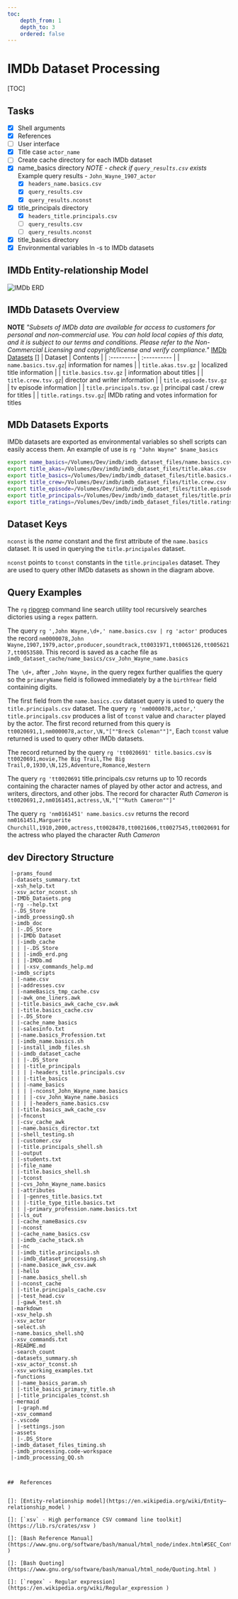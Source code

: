 ```yaml
---
toc:
    depth_from: 1
    depth_to: 3
    ordered: false
---  
```

  
#  IMDb Dataset Processing
  
[TOC]

##  Tasks
  
  
- [x]   Shell arguments
- [x]   References
- [ ]   User interface
- [x]   Title case `actor_name`
- [ ]   Create cache directory for each IMDb dataset
  - [x] name_basics directory
*NOTE - check if  `query_results.csv` exists*  
Example query results - `John_Wayne_1907_actor`
    - [x]   `headers_name.basics.csv`
    - [x]   `query_results.csv`
    - [x]   `query_results.nconst`

  - [x] title_principals directory
    - [x]   `headers_title.principals.csv`
    - [ ]   `query_results.csv`
    - [ ]   `query_results.nconst`

  - [x] title_basics directory
  - [x] Environmental variables ln -s to IMDb datasets
  
##  IMDb Entity-relationship Model 
  
  
![IMDb ERD](assets/imdb_erd.png )
  
##  IMDb Datasets Overview
  
  
**NOTE** *"Subsets of IMDb data are available for access to customers for personal and non-commercial use. You can hold local copies of this data, and it is subject to our terms and conditions. Please refer to the Non-Commercial Licensing and copyright/license and verify compliance."* [IMDb Datasets](https://www.imdb.com/interfaces/ ) []
  | Dataset | Contents |
  | :--------- | :---------- |
|  `name.basics.tsv.gz`|    information for names |
|  `title.akas.tsv.gz` |   localized title information |
|  `title.basics.tsv.gz` |   information about titles |
|  `title.crew.tsv.gz`|    director and writer information  |
|  `title.episode.tsv.gz ` |    tv episode information |
|  `title.principals.tsv.gz` |    principal cast / crew for titles |
|  `title.ratings.tsv.gz`|    IMDb rating and votes information for titles
  
##  MDb Datasets Exports

IMDb datasets are exported as environmental variables so shell scripts can easily access them. An example of use is `rg "John Wayne" $name_basics`
```bash
export name_basics=/Volumes/Dev/imdb/imdb_dataset_files/name.basics.csv
export title_akas=/Volumes/Dev/imdb/imdb_dataset_files/title.akas.csv
export title_basics=/Volumes/Dev/imdb/imdb_dataset_files/title.basics.csv
export title_crew=/Volumes/Dev/imdb/imdb_dataset_files/title.crew.csv
export title_episode=/Volumes/Dev/imdb/imdb_dataset_files/title.episode.csv
export title_principals=/Volumes/Dev/imdb/imdb_dataset_files/title.principals.csv
export title_ratings=/Volumes/Dev/imdb/imdb_dataset_files/title.ratings.csv
```

##  Dataset Keys

  
`nconst` is the *name* constant and the first attribute of the `name.basics` dataset. It is used  in querying the `title.principales` dataset.

`nconst` points to `tconst` constants in the `title.principales` dataset.  They are used to query other IMDb datasets as shown in the diagram above.
  
  
##  Query Examples
  
  
The `rg` [ripgrep](https://crates.io/crates/ripgrep ) command line search utility tool   recursively searches dictories using a  `regex` pattern.
  
The query `rg ',John Wayne,\d+,' name.basics.csv | rg 'actor'` produces the record `nm0000078,John Wayne,1907,1979,actor,producer,soundtrack,tt0031971,tt0065126,tt0056217,tt0053580`. This record is saved as a cache file as `imdb_dataset_cache/name_basics/csv_John_Wayne_name.basics`
  
The` \d+,` after `,John Wayne,` in the query regex further qualifies the query so the `primaryName` field is followed immediately by a the `birthYear` field containing digits.
  
The first field from the `name.basics.csv` dataset query is used to query the `title.principals.csv` dataset. The query `rg 'nm0000078,actor,' title.principals.csv` produces a list of `tconst` value and `character` played by the actor. The first record returned from this query is `tt0020691,1,nm0000078,actor,\N,"[""Breck Coleman""]"`,  Each `tconst` value returned  is used to query other IMDb datasets.
  
The record returned by the query `rg 'tt0020691' title.basics.csv` is `tt0020691,movie,The Big Trail,The Big Trail,0,1930,\N,125,Adventure,Romance,Western`
  
The query `rg 'tt0020691` title.principals.csv returns up to 10 records containing the character names of played by other actor and actress, and writers, directors, and other jobs. The record for character *Ruth Cameron* is `tt0020691,2,nm0161451,actress,\N,"[""Ruth Cameron""]"`
  
The query `rg 'nm0161451' name.basics.csv` returns the record `nm0161451,Marguerite Churchill,1910,2000,actress,tt0028478,tt0021606,tt0027545,tt0020691` for the actress who played the character *Ruth Cameron*
  
  
##  dev Directory Structure

```shell
 |-prams_found
 |-datasets_summary.txt
 |-xsh_help.txt
 |-xsv_actor_nconst.sh
 |-IMDb_Datasets.png
 |-rg --help.txt
 |-.DS_Store
 |-imdb_proessingQ.sh
 |-imdb_doc
 | |-.DS_Store
 | |-IMDb Dataset
 | |-imdb_cache
 | | |-.DS_Store
 | | |-imdb_erd.png
 | | |-IMDb.md
 | | |-xsv_commands_help.md
 |-imdb_scripts
 | |-name.csv
 | |-addresses.csv
 | |-nameBasics_tmp_cache.csv
 | |-awk_one_liners.awk
 | |-title.basics_awk_cache_csv.awk
 | |-title.basics_cache.csv
 | |-.DS_Store
 | |-cache_name_basics
 | |-salesinfo.txt
 | |-name.basics_Profession.txt
 | |-imdb_name.basics.sh
 | |-install_imdb_files.sh
 | |-imdb_dataset_cache
 | | |-.DS_Store
 | | |-title_principals
 | | | |-headers_title.principals.csv
 | | |-title_basics
 | | |-name_basics
 | | | |-nconst_John_Wayne_name.basics
 | | | |-csv_John_Wayne_name.basics
 | | | |-headers_name.basics.csv
 | |-title.basics_awk_cache_csv
 | |-fnconst
 | |-csv_cache_awk
 | |-name.basics_director.txt
 | |-shell_testing.sh
 | |-customer.csv
 | |-title.principals_shell.sh
 | |-output
 | |-students.txt
 | |-file_name
 | |-title.basics_shell.sh
 | |-tconst
 | |-cvs_John_Wayne_name.basics
 | |-attributes
 | | |-genres_title.basics.txt
 | | |-title_type_title.basics.txt
 | | |-primary_profession.name.basics.txt
 | |-ls_out
 | |-cache_nameBasics.csv
 | |-nconst
 | |-cache_name_basics.csv
 | |-imdb_cache_stack.sh
 | |-nc
 | |-imdb_title.principals.sh
 | |-imdb_dataset_processing.sh
 | |-name.basice_awk_csv.awk
 | |-hello
 | |-name.basics_shell.sh
 | |-nconst_cache
 | |-title.principals_cache.csv
 | |-test_head.csv
 | |-gawk_test.sh
 |-markdown
 |-xsv_help.sh
 |-xsv_actor
 |-select.sh
 |-name.basics_shell.shQ
 |-xsv_commands.txt
 |-README.md
 |-search_count
 |-datasets_summary.sh
 |-xsv_actor_tconst.sh
 |-xsv_working_examples.txt
 |-functions
 | |-name_basics_param.sh
 | |-title_basics_primary_title.sh
 | |-title_principales_tconst.sh
 |-mermaid
 | |-graph.md
 |-xsv_command
 |-.vscode
 | |-settings.json
 |-assets
 | |-.DS_Store
 |-imdb_dataset_files_timing.sh
 |-imdb_processing.code-workspace
 |-imdb_processing_QQ.sh

  
  
##  References
  
  
[]: [Entity-relationship model](https://en.wikipedia.org/wiki/Entity–relationship_model )
  
[]: [`xsv` - High performance CSV command line toolkit](https://lib.rs/crates/xsv )
  
[]: [Bash Reference Manual](https://www.gnu.org/software/bash/manual/html_node/index.html#SEC_Contents )
  
[]: [Bash Quoting](https://www.gnu.org/software/bash/manual/html_node/Quoting.html )
  
[]: [`regex` - Regular expression](https://en.wikipedia.org/wiki/Regular_expression )
  
  